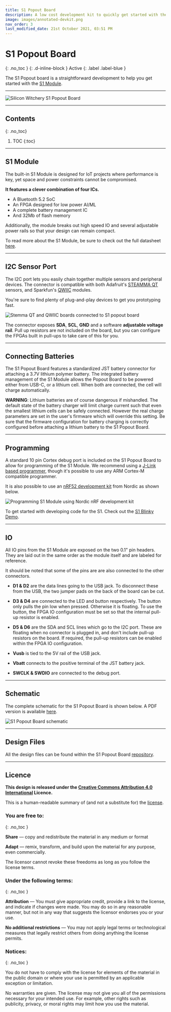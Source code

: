 ```yaml
---
title: S1 Popout Board
description: A low cost development kit to quickly get started with the S1 Module.
image: images/annotated-devkit.png
nav_order: 3
last_modified_date: 21st October 2021, 03:51 PM
---
```


# S1 Popout Board
{: .no_toc }
{: .d-inline-block }
Active
{: .label .label-blue }

The S1 Popout board is a straightforward development to help you get started with the [S1 Module](https://www.siliconwitchery.com/module).

---

![Silicon Witchery S1 Popout Board](/images/annotated-devkit.png)

---

## Contents
{: .no_toc}

1. TOC
{:toc}

---

## S1 Module

The built-in S1 Module is designed for IoT projects where performance is key, yet space and power constraints cannot be compromised.

**It features a clever combination of four ICs.**

- A Bluetooth 5.2 SoC
- An FPGA designed for low power AI/ML
- A complete battery management IC
- And 32Mb of flash memory

Additionally, the module breaks out high speed IO and several adjustable power rails so that your design can remain compact.

To read more about the S1 Module, be sure to check out the full datasheet [here](/s1-module/s1-module).

---

## I2C Sensor Port

The I2C port lets you easily chain together multiple sensors and peripheral devices. The connector is compatible with both Adafruit's [STEAMMA QT](https://learn.adafruit.com/introducing-adafruit-stemma-qt) sensors, and Sparkfun's [QWIIC](https://www.sparkfun.com/qwiic) modules.

You're sure to find plenty of plug-and-play devices to get you prototyping fast.

![Stemma QT and QWIIC boards connected to S1 popout board](/s1-popout-board/images/sensors.png)

The connector exposes **SDA**, **SCL**, **GND** and a software **adjustable voltage rail**. Pull up resistors are not included on the board, but you can configure the FPGAs built in pull-ups to take care of this for you.

---

## Connecting Batteries

The S1 Popout Board features a standardized JST battery connector for attaching a 3.7V lithium polymer battery. The integrated battery management of the S1 Module allows the Popout Board to be powered either from USB-C, or a lithium cell. When both are connected, the cell will charge automatically.

**WARNING**: Lithium batteries are of course dangerous if mishandled. The default state of the battery charger will limit charge current such that even the smallest lithium cells can be safely connected. However the real charge parameters are set in the user's firmware which will override this setting. Be sure that the firmware configuration for battery charging is correctly configured before attaching a lithium battery to the S1 Popout Board.

---

## Programming

A standard 10 pin Cortex debug port is included on the S1 Popout Board to allow for programming of the S1 Module. We recommend using a [J-Link based programmer](https://www.segger.com/products/debug-probes/j-link/), though it's possible to use any ARM Cortex-M compatible programmer.

It is also possible to use an [nRF52 development kit](https://www.nordicsemi.com/Products/Development-hardware/nrf52-dk) from Nordic as shown below.

![Programming S1 Module using Nordic nRF development kit](/s1-popout-board/images/s1-nrfdk-wiring.jpg)

To get started with developing code for the S1. Check out the [S1 Blinky Demo](https://github.com/siliconwitchery/s1-blinky-demo).

---

## IO

All IO pins from the S1 Module are exposed on the two 0.1" pin headers. They are laid out in the same order as the module itself and are labeled for reference.

It should be noted that some of the pins are are also connected to the other connectors.

- **D1 & D2** are the data lines going to the USB jack. To disconnect these from the USB, the two jumper pads on the back of the board can be cut.

- **D3 & D4** are connected to the LED and button respectively. The button only pulls the pin low when pressed. Otherwise it is floating. To use the button, the FPGA IO configuration must be set so that the internal pull-up resistor is enabled.

- **D5 & D6** are the SDA and SCL lines which go to the I2C port. These are floating when no connector is plugged in, and don't include pull-up resistors on the board. If required, the pull-up resistors can be enabled within the FPGA IO configuration.

- **Vusb** is tied to the 5V rail of the USB jack.

- **Vbatt** connects to the positive terminal of the JST battery jack.

- **SWCLK & SWDIO** are connected to the debug port.

---

## Schematic

The complete schematic for the S1 Popout Board is shown below. A PDF version is available [here](https://github.com/siliconwitchery/s1-popout-board/blob/7a46fc654ae1eee8f0c21d76276b85467e54937a/schematic.pdf).

![S1 Popout Board schematic](/s1-popout-board/images/s1-popout-board-schematic.png)

---

## Design Files

All the design files can be found within the S1 Popout Board [repository](https://github.com/siliconwitchery/s1-popout-board).

---

## Licence

**This design is released under the [Creative Commons Attribution 4.0 International](https://creativecommons.org/licenses/by/4.0/) Licence.**

This is a human-readable summary of (and not a substitute for) the [license](https://creativecommons.org/licenses/by/4.0/legalcode).

### You are free to:
{: .no_toc }

**Share** — copy and redistribute the material in any medium or format

**Adapt** — remix, transform, and build upon the material
for any purpose, even commercially.

The licensor cannot revoke these freedoms as long as you follow the license terms.

### Under the following terms:
{: .no_toc }

**Attribution** — You must give appropriate credit, provide a link to the license, and indicate if changes were made. You may do so in any reasonable manner, but not in any way that suggests the licensor endorses you or your use.

**No additional restrictions** — You may not apply legal terms or technological measures that legally restrict others from doing anything the license permits.

### Notices:
{: .no_toc }

You do not have to comply with the license for elements of the material in the public domain or where your use is permitted by an applicable exception or limitation.

No warranties are given. The license may not give you all of the permissions necessary for your intended use. For example, other rights such as publicity, privacy, or moral rights may limit how you use the material.